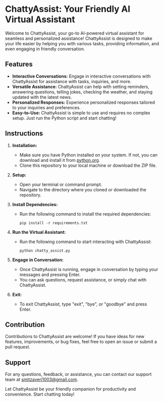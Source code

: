 # ChattyAssist: Your Friendly AI Virtual Assistant

Welcome to ChattyAssist, your go-to AI-powered virtual assistant for seamless and personalized assistance! ChattyAssist is designed to make your life easier by helping you with various tasks, providing information, and even engaging in friendly conversation.

## Features
- **Interactive Conversations:** Engage in interactive conversations with ChattyAssist for assistance with tasks, inquiries, and more.
- **Versatile Assistance:** ChattyAssist can help with setting reminders, answering questions, telling jokes, checking the weather, and staying updated with the latest news.
- **Personalized Responses:** Experience personalized responses tailored to your inquiries and preferences.
- **Easy-to-Use:** ChattyAssist is simple to use and requires no complex setup. Just run the Python script and start chatting!

## Instructions
1. **Installation:**
    - Make sure you have Python installed on your system. If not, you can download and install it from [python.org](https://www.python.org/downloads/).
    - Clone this repository to your local machine or download the ZIP file.

2. **Setup:**
    - Open your terminal or command prompt.
    - Navigate to the directory where you cloned or downloaded the repository.

3. **Install Dependencies:**
    - Run the following command to install the required dependencies:
      ```
      pip install -r requirements.txt
      ```

4. **Run the Virtual Assistant:**
    - Run the following command to start interacting with ChattyAssist:
      ```
      python chatty_assist.py
      ```

5. **Engage in Conversation:**
    - Once ChattyAssist is running, engage in conversation by typing your messages and pressing Enter.
    - You can ask questions, request assistance, or simply chat with ChattyAssist.

6. **Exit:**
    - To exit ChattyAssist, type "exit", "bye", or "goodbye" and press Enter.

## Contribution
Contributions to ChattyAssist are welcome! If you have ideas for new features, improvements, or bug fixes, feel free to open an issue or submit a pull request.

## Support
For any questions, feedback, or assistance, you can contact our support team at smitzaveri1003@gmail.com.

Let ChattyAssist be your friendly companion for productivity and convenience. Start chatting today!
